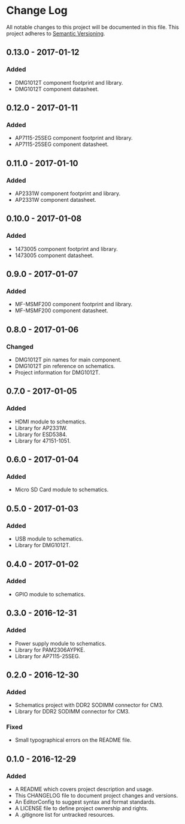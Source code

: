 # Change Log

All notable changes to this project will be documented in this file. This
project adheres to [Semantic Versioning](http://semver.org).

## 0.13.0 - 2017-01-12

### Added

  - DMG1012T component footprint and library.
  - DMG1012T component datasheet.

## 0.12.0 - 2017-01-11

### Added

  - AP7115-25SEG component footprint and library.
  - AP7115-25SEG component datasheet.

## 0.11.0 - 2017-01-10

### Added

  - AP2331W component footprint and library.
  - AP2331W component datasheet.

## 0.10.0 - 2017-01-08

### Added

  - 1473005 component footprint and library.
  - 1473005 component datasheet.

## 0.9.0 - 2017-01-07

### Added

  - MF-MSMF200 component footprint and library.
  - MF-MSMF200 component datasheet.

## 0.8.0 - 2017-01-06

### Changed

  - DMG1012T pin names for main component.
  - DMG1012T pin reference on schematics.
  - Project information for DMG1012T.

## 0.7.0 - 2017-01-05

### Added

  - HDMI module to schematics.
  - Library for AP2331W.
  - Library for ESD5384.
  - Library for 47151-1051.

## 0.6.0 - 2017-01-04

### Added

  - Micro SD Card module to schematics.

## 0.5.0 - 2017-01-03

### Added

  - USB module to schematics.
  - Library for DMG1012T.

## 0.4.0 - 2017-01-02

### Added

  - GPIO module to schematics.

## 0.3.0 - 2016-12-31

### Added

  - Power supply module to schematics.
  - Library for PAM2306AYPKE.
  - Library for AP7115-25SEG.

## 0.2.0 - 2016-12-30

### Added

  - Schematics project with DDR2 SODIMM connector for CM3.
  - Library for DDR2 SODIMM connector for CM3.

### Fixed

  - Small typographical errors on the README file.

## 0.1.0 - 2016-12-29

### Added

  - A README which covers project description and usage.
  - This CHANGELOG file to document project changes and versions.
  - An EditorConfig to suggest syntax and format standards.
  - A LICENSE file to define project ownership and rights.
  - A .gitignore list for untracked resources.
